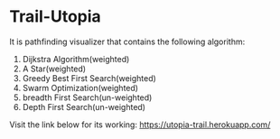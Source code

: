 # Trail-Utopia

It is pathfinding visualizer that contains the following algorithm:
1. Dijkstra Algorithm(weighted)
2. A Star(weighted)
3. Greedy Best First Search(weighted)
4. Swarm Optimization(weighted)
5. breadth First Search(un-weighted)
6. Depth First Search(un-weighted)

Visit the link below for its working:
https://utopia-trail.herokuapp.com/
